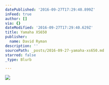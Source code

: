 ```yaml
---
datePublished: '2016-09-27T17:29:40.899Z'
inFeed: true
author: []
via: {}
dateModified: '2016-09-27T17:29:40.629Z'
title: Yamaha XS650
publisher:
  name: David Ryman
description: ''
sourcePath: _posts/2016-09-27-yamaha-xs650.md
starred: false
_type: Blurb

---
```

![](https://the-grid-user-content.s3-us-west-2.amazonaws.com/6693c171-6aa5-48cb-93a0-b1dde76fcc74.jpg)